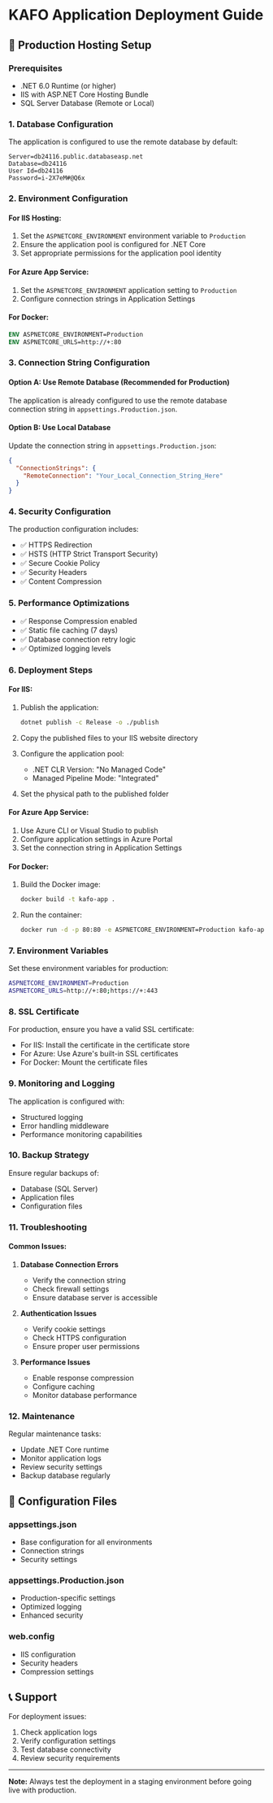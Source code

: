 # KAFO Application Deployment Guide

## 🚀 Production Hosting Setup

### Prerequisites
- .NET 6.0 Runtime (or higher)
- IIS with ASP.NET Core Hosting Bundle
- SQL Server Database (Remote or Local)

### 1. Database Configuration

The application is configured to use the remote database by default:
```
Server=db24116.public.databaseasp.net
Database=db24116
User Id=db24116
Password=i-2X7eM#@Q6x
```

### 2. Environment Configuration

#### For IIS Hosting:
1. Set the `ASPNETCORE_ENVIRONMENT` environment variable to `Production`
2. Ensure the application pool is configured for .NET Core
3. Set appropriate permissions for the application pool identity

#### For Azure App Service:
1. Set the `ASPNETCORE_ENVIRONMENT` application setting to `Production`
2. Configure connection strings in Application Settings

#### For Docker:
```dockerfile
ENV ASPNETCORE_ENVIRONMENT=Production
ENV ASPNETCORE_URLS=http://+:80
```

### 3. Connection String Configuration

#### Option A: Use Remote Database (Recommended for Production)
The application is already configured to use the remote database connection string in `appsettings.Production.json`.

#### Option B: Use Local Database
Update the connection string in `appsettings.Production.json`:
```json
{
  "ConnectionStrings": {
    "RemoteConnection": "Your_Local_Connection_String_Here"
  }
}
```

### 4. Security Configuration

The production configuration includes:
- ✅ HTTPS Redirection
- ✅ HSTS (HTTP Strict Transport Security)
- ✅ Secure Cookie Policy
- ✅ Security Headers
- ✅ Content Compression

### 5. Performance Optimizations

- ✅ Response Compression enabled
- ✅ Static file caching (7 days)
- ✅ Database connection retry logic
- ✅ Optimized logging levels

### 6. Deployment Steps

#### For IIS:
1. Publish the application:
   ```bash
   dotnet publish -c Release -o ./publish
   ```

2. Copy the published files to your IIS website directory

3. Configure the application pool:
   - .NET CLR Version: "No Managed Code"
   - Managed Pipeline Mode: "Integrated"

4. Set the physical path to the published folder

#### For Azure App Service:
1. Use Azure CLI or Visual Studio to publish
2. Configure application settings in Azure Portal
3. Set the connection string in Application Settings

#### For Docker:
1. Build the Docker image:
   ```bash
   docker build -t kafo-app .
   ```

2. Run the container:
   ```bash
   docker run -d -p 80:80 -e ASPNETCORE_ENVIRONMENT=Production kafo-app
   ```

### 7. Environment Variables

Set these environment variables for production:

```bash
ASPNETCORE_ENVIRONMENT=Production
ASPNETCORE_URLS=http://+:80;https://+:443
```

### 8. SSL Certificate

For production, ensure you have a valid SSL certificate:
- For IIS: Install the certificate in the certificate store
- For Azure: Use Azure's built-in SSL certificates
- For Docker: Mount the certificate files

### 9. Monitoring and Logging

The application is configured with:
- Structured logging
- Error handling middleware
- Performance monitoring capabilities

### 10. Backup Strategy

Ensure regular backups of:
- Database (SQL Server)
- Application files
- Configuration files

### 11. Troubleshooting

#### Common Issues:

1. **Database Connection Errors**
   - Verify the connection string
   - Check firewall settings
   - Ensure database server is accessible

2. **Authentication Issues**
   - Verify cookie settings
   - Check HTTPS configuration
   - Ensure proper user permissions

3. **Performance Issues**
   - Enable response compression
   - Configure caching
   - Monitor database performance

### 12. Maintenance

Regular maintenance tasks:
- Update .NET Core runtime
- Monitor application logs
- Review security settings
- Backup database regularly

## 🔧 Configuration Files

### appsettings.json
- Base configuration for all environments
- Connection strings
- Security settings

### appsettings.Production.json
- Production-specific settings
- Optimized logging
- Enhanced security

### web.config
- IIS configuration
- Security headers
- Compression settings

## 📞 Support

For deployment issues:
1. Check application logs
2. Verify configuration settings
3. Test database connectivity
4. Review security requirements

---

**Note:** Always test the deployment in a staging environment before going live with production. 